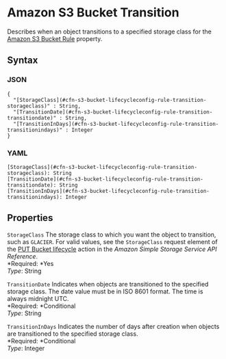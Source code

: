 # Amazon S3 Bucket Transition<a name="aws-properties-s3-bucket-lifecycleconfig-rule-transition"></a>

Describes when an object transitions to a specified storage class for the [Amazon S3 Bucket Rule](aws-properties-s3-bucket-lifecycleconfig-rule.md) property\.

## Syntax<a name="w3ab2c21c14e1596b5"></a>

### JSON<a name="aws-properties-s3-bucket-lifecycleconfig-rule-transition-syntax.json"></a>

```
{
  "[StorageClass](#cfn-s3-bucket-lifecycleconfig-rule-transition-storageclass)" : String,
  "[TransitionDate](#cfn-s3-bucket-lifecycleconfig-rule-transition-transitiondate)" : String,
  "[TransitionInDays](#cfn-s3-bucket-lifecycleconfig-rule-transition-transitionindays)" : Integer
}
```

### YAML<a name="aws-properties-s3-bucket-lifecycleconfig-rule-transition-syntax.yaml"></a>

```
[StorageClass](#cfn-s3-bucket-lifecycleconfig-rule-transition-storageclass): String
[TransitionDate](#cfn-s3-bucket-lifecycleconfig-rule-transition-transitiondate): String
[TransitionInDays](#cfn-s3-bucket-lifecycleconfig-rule-transition-transitionindays): Integer
```

## Properties<a name="w3ab2c21c14e1596b7"></a>

`StorageClass`  <a name="cfn-s3-bucket-lifecycleconfig-rule-transition-storageclass"></a>
The storage class to which you want the object to transition, such as `GLACIER`\. For valid values, see the `StorageClass` request element of the [PUT Bucket lifecycle](http://docs.aws.amazon.com/AmazonS3/latest/API/RESTBucketPUTlifecycle.html) action in the *Amazon Simple Storage Service API Reference*\.  
*Required: *Yes  
*Type*: String

`TransitionDate`  <a name="cfn-s3-bucket-lifecycleconfig-rule-transition-transitiondate"></a>
Indicates when objects are transitioned to the specified storage class\. The date value must be in ISO 8601 format\. The time is always midnight UTC\.  
*Required: *Conditional  
*Type*: String

`TransitionInDays`  <a name="cfn-s3-bucket-lifecycleconfig-rule-transition-transitionindays"></a>
Indicates the number of days after creation when objects are transitioned to the specified storage class\.  
*Required: *Conditional  
*Type*: Integer